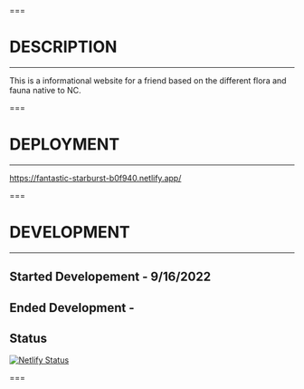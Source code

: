 ===

# DESCRIPTION

---

This is a informational website for a friend based on the different flora and fauna native to NC.

===

# DEPLOYMENT

---

https://fantastic-starburst-b0f940.netlify.app/

===

# DEVELOPMENT

---

## Started Developement - 9/16/2022

## Ended Development -

## Status

[![Netlify Status](https://api.netlify.com/api/v1/badges/b842748a-8045-4666-8360-63f47f7b0440/deploy-status)](https://app.netlify.com/sites/fantastic-starburst-b0f940/deploys)

===
